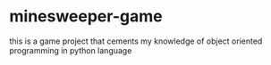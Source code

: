 # minesweeper-game
this is a game project that cements my knowledge of object oriented programming in python language
